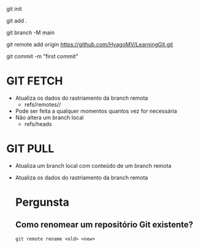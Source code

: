 git init

git add .

git branch -M main

git remote add origin https://github.com/HyagoMV/LearningGit.git

git commit -m "first commit"




# GIT FETCH

- Atualiza os dados do rastriamento da branch remota
    - refs/remotes/<remote>/
- Pode ser feita a qualquer momentos quantos vez for necessária
- Não altera um branch local
     - refs/heads

# GIT PULL

 - Atualiza um branch local com conteúdo de um branch remota
 - Atualiza os dados do rastriamento da branch remota
    
    
    # Pergunsta
    ## Como renomear um repositório Git existente?
    ``` git remote rename <old> <new> ```
